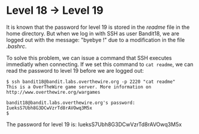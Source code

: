 # Level 18 &rarr; Level 19

It is known that the password for level 19 is stored in the *readme* file in the home directory.
But when we log in with SSH as user Bandit18, we are logged out with the message: "byebye !" due to a modification in the file *.bashrc*.

To solve this problem, we can issue a command that SSH executes immediatly when connecting.
If we set this command to `cat readme`, we can read the password to level 19 before we are logged out:

```
$ ssh bandit18@bandit.labs.overthewire.org -p 2220 "cat readme"
This is a OverTheWire game server. More information on http://www.overthewire.org/wargames

bandit18@bandit.labs.overthewire.org's password: 
IueksS7Ubh8G3DCwVzrTd8rAVOwq3M5x
$ 
```

The password for level 19 is: IueksS7Ubh8G3DCwVzrTd8rAVOwq3M5x
